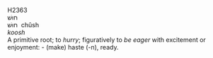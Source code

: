 H2363  
חוּשׁ  
חוּשׁ ‎ chûsh  
*koosh*  
A primitive root; to *hurry*; figuratively to *be* *eager* with
excitement or enjoyment: - (make) haste (-n), ready.  
